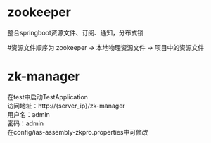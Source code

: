 # zookeeper
整合springboot资源文件、订阅、通知，分布式锁

#资源文件顺序为
zookeeper -> 本地物理资源文件 -> 项目中的资源文件

# zk-manager
在test中启动TestApplication    
访问地址：http://{server_ip}/zk-manager    
用户名：admin    
密码：admin    
在config/ias-assembly-zkpro.properties中可修改    